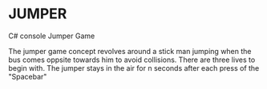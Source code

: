 # JUMPER
C# console Jumper Game

The jumper game concept revolves around a stick man jumping when the bus comes oppsite towards him to avoid collisions. There are three lives to begin with.  The jumper stays in the air for n seconds after each press of the "Spacebar"
